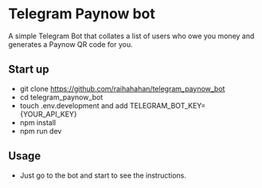 # Telegram Paynow bot
A simple Telegram Bot that collates a list of users who owe you money and generates a Paynow QR code for you.

## Start up
- git clone https://github.com/raihahahan/telegram_paynow_bot
- cd telegram_paynow_bot
- touch .env.development and add TELEGRAM_BOT_KEY={YOUR_API_KEY}
- npm install
- npm run dev

## Usage
- Just go to the bot and start to see the instructions.
